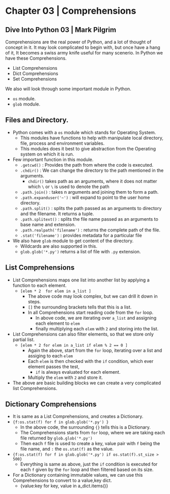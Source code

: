 # Chapter 03 | Comprehensions #
## Dive Into Python 03 | Mark Pilgrim ##

Comprehensions are the real power of Python, and a lot of thought of concept in it. It may look complicated to begin with, but once have a hang of it, It becomes a swiss army knife useful for many scenerio.
In Python we have these Comprehensions.
* List Comprehensions
* Dict Comprehensions
* Set Comprehensions

We also will look through some important module in Python.
* `os` module.
* `glob` module.

## Files and Directory. ##
* Python comes with a `os` module which stands for Operating System.
    * This modules have functions to help with manipulate local directory, file, process and environment variables.
    * This modules does it best to give abstraction from the Operating system on which it is run.
* Few important function in this module.
    * `.getcwd()` : Provides the path from where the code is executed.
    * `.chdir()` : We can change the directory to the path mentioned in the arguments.
        * `chdir()` takes path as an arguments, where it does not matter which `\` or `\` is used to denote the path
    * `.path.join()` : takes n arguments and joining them to form a path.
    * `.path.expanduser('~')` : will expand to point to the user home directory.
    * `.path.split()` : splits the path passed as an arguments to directory and the filename. It returns a tuple.
    * `.path.splitext()` : splits the file name passed as an arguments to base name and extension.
    * `.path.realpath('filename')` : returns the complete path of the file.
    * `.stat('filename')` : provides metadata for a particular file
* We also have `glob` module to get content of the directory.
    * Wildcards are also supported in this.
    * `glob.glob('*.py')` returns a list of file with `.py` extension.

## List Comprehensions  ##
* List Comprehensions maps one list into another list by applying a function to each element.
    * `[elem * 2  for elem in a_list ]`
        * The above code may look complex, but we can drill it down in steps.
        * `[]` the surrounding brackets tells that this is a list.
        * In all Comprehensions start reading code from the `for` loop.
            * In above code, we are iterating over `a_list` and assigning each element to `elem`
            * finally multiplying each `elem` with `2` and storing into the list.
* List Comprehensions can also filter elements, so that we store only partial list.
    * `[elem * 2 for elem in a_list if elem % 2 == 0 ]`
        * Again the above, start from the `for` loop, iterating over a list and assiging to each `elem`
        * Each `elem` is then checked with the `if` condition, which ever element passes the test,
            * `if` is always evaluated for each element.
        * Multiply the `elem` with `2` and store it.
* The above are basic building blocks we can create a very complicated list Comprehensions.


## Dictionary Comprehensions ##
* It is same as a List Comprehensions, and creates a Dictionary.
* `{f:os.stat(f) for f in glob.glob('*.py') }`
    * In the above code, the surrounding `{}` tells this is a Dictionary.
    * The Comprehensions starts from `for` loop, where we are taking each file returned by `glob.glob('*.py')`
    * Then each `f` file is used to create a key, value pair with `f` being the file name, and `:` the `os.stat(f)` as the value.
* `{f:os.stat(f) for f in glob.glob('*.py') if os.stat(f).st_size > 500}`
    * Everything is same as above, just the `if` condition is executed for each `f` given by the `for` loop and then filtered based on its size.
* For a Dictionary containing immutable values, we can use this Comprehensions to convert to a value,key dict.
    * {value:key for key, value in a_dict.items()}


